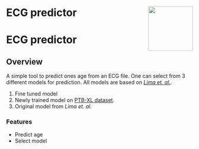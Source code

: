 # ECG predictor <img src="Application/resources/graphics/Asset 1.png" align="right" width="120" />

# ECG predictor
## Overview
A simple tool to predict ones age from an ECG file. One can select from 3 different models for prediction. All models are based on [<em>Lima et. al.</em>](https://github.com/antonior92/ecg-age-prediction).
1. Fine tuned model
2. Newly trained model on [PTB-XL dataset](https://physionet.org/content/ptb-xl/1.0.1/).
3. Original model from <em>Lima et. al.</em>

### Features
* Predict age
* Select model
